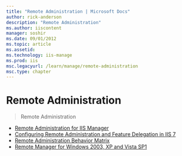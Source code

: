 ```yaml
---
title: "Remote Administration | Microsoft Docs"
author: rick-anderson
description: "Remote Administration"
ms.author: iiscontent
manager: soshir
ms.date: 09/01/2012
ms.topic: article
ms.assetid: 
ms.technology: iis-manage
ms.prod: iis
msc.legacyurl: /learn/manage/remote-administration
msc.type: chapter
---
```

Remote Administration
====================
> Remote Administration


- [Remote Administration for IIS Manager](remote-administration-for-iis-manager.md)
- [Configuring Remote Administration and Feature Delegation in IIS 7](configuring-remote-administration-and-feature-delegation-in-iis-7.md)
- [Remote Administration Behavior Matrix](remote-administration-behavior-matrix.md)
- [Remote Manager for Windows 2003, XP and Vista SP1](remote-manager-for-windows-2003-xp-and-vista-sp1.md)